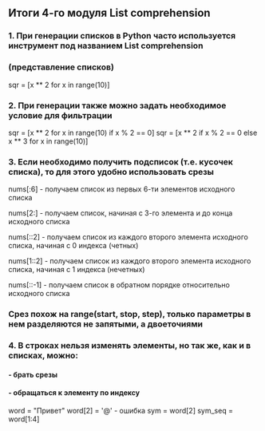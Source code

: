## Итоги 4-го модуля List comprehension
### 1. При генерации списков в Python часто используется инструмент под названием List comprehension 
### (представление списков)

sqr = [x ** 2 for x in range(10)] 

### 2. При генерации также можно задать необходимое условие для фильтрации

sqr = [x ** 2 for x in range(10) if x % 2 == 0]
sqr = [x ** 2 if x % 2 == 0 else x ** 3 
                                for x in range(10)]

### 3. Если необходимо получить подсписок (т.е. кусочек списка), то для этого удобно использовать срезы

nums[:6] - получаем список из первых 6-ти элементов исходного списка

nums[2:] - получаем список, начиная с 3-го элемента и до конца исходного списка

nums[::2] - получаем список из каждого второго элемента исходного списка, начиная с 0 индекса (четных)

nums[1::2] - получаем список из каждого второго элемента исходного списка, начиная с 1 индекса (нечетных)

nums[::-1] - получаем список в обратном порядке относительно исходного списка

### Срез похож на range(start, stop, step), только параметры в нем разделяются не запятыми, а двоеточиями

### 4. В строках нельзя изменять элементы, но так же, как и в списках, можно:
#### - брать срезы
#### - обращаться к элементу по индексу
word = "Привет"
word[2] = '@' - ошибка
sym = word[2]
sym_seq = word[1:4]